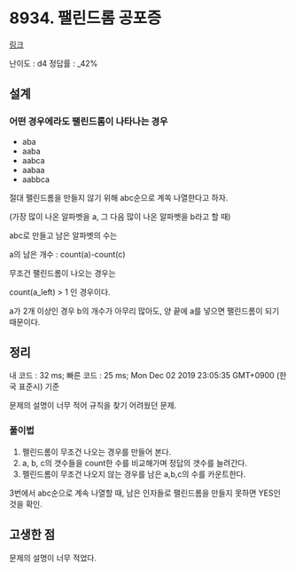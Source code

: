 # 8934. 팰린드롬 공포증

[링크](https://swexpertacademy.com/main/code/problem/problemDetail.do?contestProbId=AW5jJcZ68LsDFATQ)

난이도 : d4
정답률 : \_42%

## 설계

### 어떤 경우에라도 팰린드롬이 나타나는 경우

- aba
- aaba
- aabca
- aabaa
- aabbca

절대 팰린드롬을 만들지 않기 위해 abc순으로 계쏙 나열한다고 하자.

(가장 많이 나온 알파벳을 a, 그 다음 많이 나온 알파벳을 b라고 할 때)

abc로 만들고 남은 알파벳의 수는

a의 남은 개수 : count(a)-count(c)

무조건 팰린드롬이 나오는 경우는

count(a_left) > 1 인 경우이다.

a가 2개 이상인 경우 b의 개수가 아무리 많아도,
양 끝에 a를 넣으면 팰린드롬이 되기 때문이다.

## 정리

내 코드 : 32 ms;
빠른 코드 : 25 ms; Mon Dec 02 2019 23:05:35 GMT+0900 (한국 표준시) 기준

문제의 설명이 너무 적어 규칙을 찾기 어려웠던 문제.

### 풀이법

1. 펠린드롬이 무조건 나오는 경우를 만들어 본다.
2. a, b, c의 갯수들을 count한 수를 비교해가며 정답의 갯수를 늘려간다.
3. 펠린드롬이 무조건 나오지 않는 경우를 남은 a,b,c의 수를 카운트한다.

3번에서 abc순으로 계속 나열할 때,
남은 인자들로 팰린드롬을 만들지 못하면 YES인 것을 확인.

## 고생한 점

문제의 설명이 너무 적었다.
